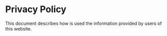 # Privacy Policy

This document describes how is used the information provided by users of this website.
